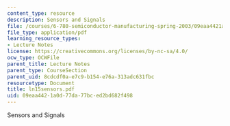 ```yaml
---
content_type: resource
description: Sensors and Signals
file: /courses/6-780-semiconductor-manufacturing-spring-2003/09eaa4421a0d77da77bced2bd682f498_ln15sensors.pdf
file_type: application/pdf
learning_resource_types:
- Lecture Notes
license: https://creativecommons.org/licenses/by-nc-sa/4.0/
ocw_type: OCWFile
parent_title: Lecture Notes
parent_type: CourseSection
parent_uid: 8cdcdf0a-e7c9-b154-e76a-313adc631fbc
resourcetype: Document
title: ln15sensors.pdf
uid: 09eaa442-1a0d-77da-77bc-ed2bd682f498
---
```

Sensors and Signals